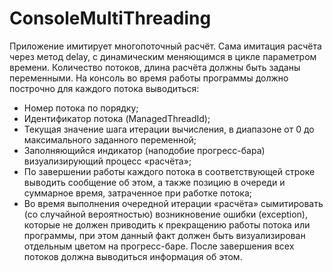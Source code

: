 # ConsoleMultiThreading
Приложение имитирует многопоточный расчёт. Сама имитация расчёта через метод delay, с динамическим меняющимся в цикле параметром времени. Количество потоков, длина расчёта должны быть заданы переменными.
На консоль во время работы программы должно построчно для каждого потока выводиться:
-	Номер потока по порядку;
-	Идентификатор потока (ManagedThreadId);
-	Текущая значение шага итерации вычисления, в диапазоне от 0 до максимального заданного переменной;
-	Заполняющийся индикатор (наподобие прогресс-бара) визуализирующий процесс «расчёта»;
-	По завершении работы каждого потока в соответствующей строке выводить сообщение об этом, а также позицию в очереди и суммарное время, затраченное при работке потока;
-	Во время выполнения очередной итерации «расчёта» сымитировать (со случайной вероятностью) возникновение ошибки (exception), которые не должен приводить к прекращению работы потока или программы, при этом данный факт должен быть визуализирован отдельным цветом на прогресс-баре.
После завершения всех потоков должна выводиться информация об этом.
